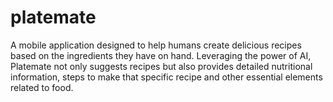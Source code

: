 # platemate
A mobile application designed to help humans create delicious recipes based on the ingredients they have on hand. Leveraging the power of AI, Platemate not only suggests recipes but also provides detailed nutritional information, steps to make that specific recipe and other essential elements related to food.
